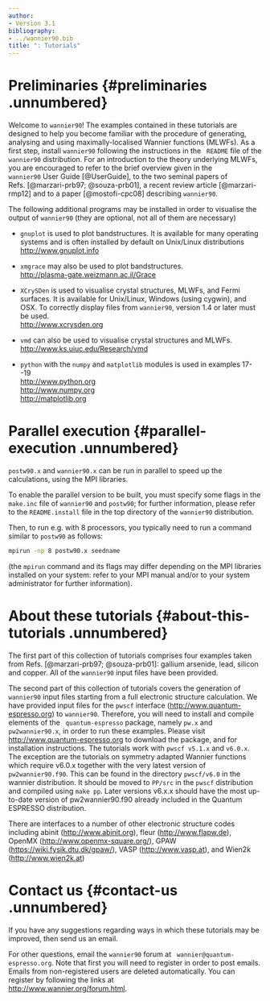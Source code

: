 ```yaml
---
author:
- Version 3.1
bibliography:
- ../wannier90.bib
title: ": Tutorials"
---
```


# Preliminaries {#preliminaries .unnumbered}

Welcome to `wannier90`! The examples contained in these tutorials are
designed to help you become familiar with the procedure of generating,
analysing and using maximally-localised Wannier functions (MLWFs). As a
first step, install `wannier90` following the instructions in the
` README` file of the `wannier90` distribution. For an introduction to
the theory underlying MLWFs, you are encouraged to refer to the brief
overview given in the `wannier90` User Guide [@UserGuide], to the two
seminal papers of Refs. [@marzari-prb97; @souza-prb01], a recent review
article [@marzari-rmp12] and to a paper [@mostofi-cpc08] describing
`wannier90`.

The following additional programs may be installed in order to visualise
the output of `wannier90` (they are optional, not all of them are
necessary)

-   `gnuplot` is used to plot bandstructures. It is available for many
    operating systems and is often installed by default on Unix/Linux
    distributions <br>
    <http://www.gnuplot.info>

-   `xmgrace` may also be used to plot bandstructures.<br>
    <http://plasma-gate.weizmann.ac.il/Grace>

-   `XCrySDen` is used to visualise crystal structures, MLWFs, and Fermi
    surfaces. It is available for Unix/Linux, Windows (using cygwin),
    and OSX. To correctly display files from `wannier90`, version 1.4 or
    later must be used.<br>
    <http://www.xcrysden.org>

-   `vmd` can also be used to visualise crystal structures and MLWFs.<br>
    <http://www.ks.uiuc.edu/Research/vmd>

-   `python` with the `numpy` and `matplotlib` modules is used in
    examples 17--19<br>
    <http://www.python.org><br>
    <http://www.numpy.org><br>
    <http://matplotlib.org>

# Parallel execution {#parallel-execution .unnumbered}

`postw90.x` and `wannier90.x` can
be run in parallel to speed up the calculations, using the MPI
libraries.

To enable the parallel version to be built, you must specify some flags
in the `make.inc` file of `wannier90` and `postw90`; for further
information, please refer to the `README.install` file in the top
directory of the `wannier90` distribution.

Then, to run e.g. with 8 processors, you typically need to run a command
similar to `postw90` as follows:

```bash title="Terminal"
mpirun -np 8 postw90.x seedname
```

(the `mpirun` command and its flags may differ depending on the MPI
libraries installed on your system: refer to your MPI manual and/or to
your system administrator for further information).

# About these tutorials {#about-this-tutorials .unnumbered}

The first part of this collection of tutorials comprises four examples taken from
Refs. [@marzari-prb97; @souza-prb01]: gallium arsenide, lead, silicon
and copper. All of the `wannier90` input files have been provided.

The second part of this collection of tutorials covers the generation of
`wannier90` input files starting from a full electronic structure
calculation. We have provided input files for the
`pwscf` interface (<http://www.quantum-espresso.org>) to
`wannier90`. Therefore, you will need to install and compile elements of
the ` quantum-espresso` package, namely `pw.x` and ` pw2wannier90.x`, in
order to run these examples. Please visit
<http://www.quantum-espresso.org> to download the package, and for
installation instructions. The tutorials work with
`pwscf v5.1.x` and `v6.0.x`. The exception are the tutorials on
symmetry adapted Wannier functions which require v6.0.x together with
the very latest version of `pw2wannier90.f90`. This can be found in the
directory `pwscf/v6.0` in the wannier distribution. It should be moved
to `PP/src` in the `pwscf` distribution and compiled using
`make pp`. Later versions v6.x.x should have the most up-to-date version
of pw2wannier90.f90 already included in the Quantum ESPRESSO
distribution.

There are interfaces to a number of other electronic structure codes
including abinit (<http://www.abinit.org>), fleur
(<http://www.flapw.de>), OpenMX (<http://www.openmx-square.org/>), GPAW
(<https://wiki.fysik.dtu.dk/gpaw/>), VASP (<http://www.vasp.at>), and
Wien2k (<http://www.wien2k.at>)

# Contact us {#contact-us .unnumbered}

If you have any suggestions regarding ways in which these tutorials may be
improved, then send us an email.

For other questions, email the `wannier90` forum at
` wannier@quantum-espresso.org`. Note that first you will need to
register in order to post emails. Emails from non-registered users are
deleted automatically. You can register by following the links at\
<http://www.wannier.org/forum.html>.
